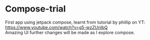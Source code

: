# Compose-trial
First app using jetpack compose, learnt from tutorial by phillip on YT: https://www.youtube.com/watch?v=g5-wzZUnIbQ <br>
Amazing UI further changes will be made as I explore compose.
